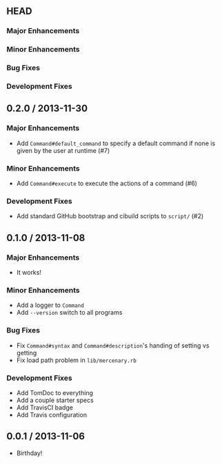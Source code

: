 ## HEAD

### Major Enhancements

### Minor Enhancements

### Bug Fixes

### Development Fixes

## 0.2.0 / 2013-11-30

### Major Enhancements

* Add `Command#default_command` to specify a default command if none is given
  by the user at runtime (#7)

### Minor Enhancements

* Add `Command#execute` to execute the actions of a command (#6)

### Development Fixes

* Add standard GitHub bootstrap and cibuild scripts to `script/` (#2)

## 0.1.0 / 2013-11-08

### Major Enhancements

* It works!

### Minor Enhancements

* Add a logger to `Command`
* Add `--version` switch to all programs

### Bug Fixes

* Fix `Command#syntax` and `Command#description`'s handing of setting vs getting
* Fix load path problem in `lib/mercenary.rb`

### Development Fixes

* Add TomDoc to everything
* Add a couple starter specs
* Add TravisCI badge
* Add Travis configuration

## 0.0.1 / 2013-11-06

* Birthday!
